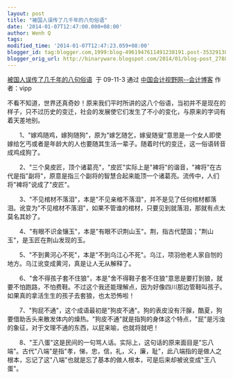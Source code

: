 ```yaml
---
layout: post
title: "被国人误传了几千年的八句俗语"
date: '2014-01-07T12:47:00.000+08:00'
author: Wenh Q
tags:
modified_time: '2014-01-07T12:47:23.059+08:00'
blogger_id: tag:blogger.com,1999:blog-4961947611491238191.post-3532913872418048543
blogger_orig_url: http://binaryware.blogspot.com/2014/01/blog-post_2788.html
---
```

[被国人误传了几千年的八句俗语](http://vipp.blog.esnai.com/archives/2009/112439.html)  于
09-11-3 通过 [中国会计视野网--会计博客](http://blog.esnai.com/)
作者：vipp

不看不知道，世界还真奇妙！原来我们平时所讲的这八个俗语，当初并不是现在的样子，只不过历史的变迁，社会的发展使它们发生了不小的变化，与原来的字词有着天差地别。

　　1、"嫁鸡随鸡，嫁狗随狗"，原为"嫁乞随乞，嫁叟随叟"意思是一个女人即使嫁给乞丐或者是年龄大的人也要随其生活一辈子。随着时代的变迁，这一俗语转音成鸡成狗了。

　　2、"三个臭皮匠，顶个诸葛亮"，"皮匠"实际上是"裨将"的谐音，"裨将"在古代是指"副将"，原意是指三个副将的智慧合起来能顶一个诸葛亮。流传中，人们将"裨将"说成了"皮匠"。

　　3、"不见棺材不落泪"，本是"不见亲棺不落泪"，并不是见了任何棺材都落泪。讹变为"不见棺材不落泪"，如果不管谁的棺材，只要见到就落泪，那就有点太莫名其妙了。

　　4、"有眼不识金镶玉"，本是"有眼不识荆山玉"。荆，指古代楚国；"荆山玉"，是玉匠在荆山发现的玉。

　　5、"不到黄河心不死"，本是"不到乌江心不死"。乌江，项羽他老人家自刎的地方。乌江讹变成黄河，真是让人无从解释了。

　　6、"舍不得孩子套不住狼"，本是"舍不得鞋子套不住狼"意思是要打到狼，就要不怕跑路，不怕费鞋。不过这个我还能理解点，因为好像四川那边管鞋叫孩子。如果真的拿活生生的孩子去套狼，也太恐怖啦！

　　7、"狗屁不通"，这个成语最初是"狗皮不通"。狗的表皮没有汗腺，酷夏，狗要借助舌头来散发体内的燥热。"狗皮不通"就是指狗的身体这个特点，"屁"是污浊的象征，对于文理不通的东西，以屁来喻，也就将就吧！

　　8、"王八蛋"这是民间的一句骂人话。实际上，这句话的原来面目是"忘八端"。古代"八端"是指"孝，悌，忠，信，礼，义，廉，耻"，此八端指的是做人之根本，忘记了这"八端"也就是忘了基本的做人根本，可是后来却被讹变成"王八蛋"。
